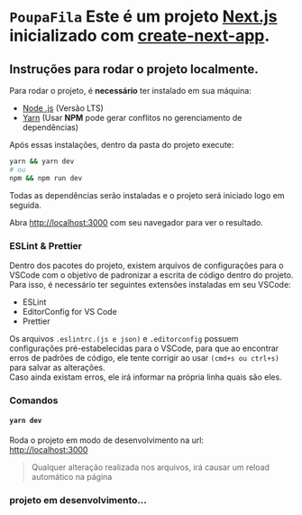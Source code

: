 # `PoupaFila` Este é um projeto [Next.js](https://nextjs.org/) inicializado com [create-next-app](https://github.com/vercel/next.js/tree/canary/packages/create-next-app).

## Instruções para rodar o projeto localmente.

Para rodar o projeto, é **necessário** ter instalado em sua máquina:

- [Node .js](https://nodejs.org/en/) (Versão LTS)
- [Yarn](https://classic.yarnpkg.com/pt-BR/docs/install) (Usar **NPM** pode gerar conflitos no gerenciamento de dependências)

Após essas instalações, dentro da pasta do projeto execute:

```bash
yarn && yarn dev
# ou
npm && npm run dev
```

Todas as dependências serão instaladas e o projeto será iniciado logo em seguida.

Abra [http://localhost:3000](http://localhost:3000) com seu navegador para ver o resultado.

### ESLint & Prettier

Dentro dos pacotes do projeto, existem arquivos de configurações para o VSCode com o objetivo de padronizar a escrita de código dentro do projeto. Para isso, é necessário ter seguintes extensões
instaladas em seu VSCode:

- ESLint
- EditorConfig for VS Code
- Prettier

Os arquivos `.eslintrc.(js e json)` e `.editorconfig` possuem configurações pré-estabelecidas para o VSCode, para que ao encontrar erros de padrões de código, ele tente corrigir ao usar `(cmd+s ou ctrl+s)` para salvar as alterações.<br />
Caso ainda existam erros, ele irá informar na própria linha quais são eles.

### Comandos

#### `yarn dev`

Roda o projeto em modo de desenvolvimento na url: <br />[http://localhost:3000](http://localhost:3000)<br />

> Qualquer alteração realizada nos arquivos, irá causar um reload automático na página

### projeto em desenvolvimento...
